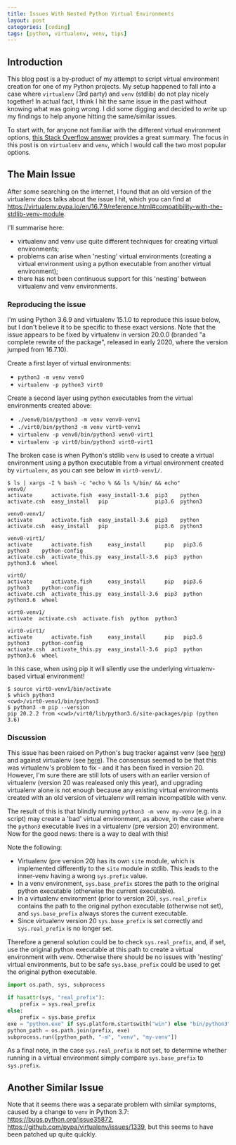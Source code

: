 ```yaml
---
title: Issues With Nested Python Virtual Environments
layout: post
categories: [coding]
tags: [python, virtualenv, venv, tips]
---
```


## Introduction

This blog post is a by-product of my attempt to script virtual environment creation for one of my Python projects. My setup happened to fall into a case where `virtualenv` (3rd party) and `venv` (stdlib) do not play nicely together! In actual fact, I think I hit the same issue in the past without knowing what was going wrong. I did some digging and decided to write up my findings to help anyone hitting the same/similar issues.

To start with, for anyone not familiar with the different virtual environment options, [this Stack Overflow answer](https://stackoverflow.com/a/41573588/5181656) provides a great summary. The focus in this post is on `virtualenv` and `venv`, which I would call the two most popular options.


## The Main Issue

After some searching on the internet, I found that an old version of the virtualenv docs talks about the issue I hit, which you can find at <https://virtualenv.pypa.io/en/16.7.9/reference.html#compatibility-with-the-stdlib-venv-module>.

I'll summarise here:
 - virtualenv and venv use quite different techniques for creating virtual environments;
 - problems can arise when 'nesting' virtual environments (creating a virtual environment using a python executable from another virtual environment);
 - there has not been continuous support for this 'nesting' between virtualenv and venv environments.


### Reproducing the issue

I'm using Python 3.6.9 and virtualenv 15.1.0 to reproduce this issue below, but I don't believe it to be specific to these exact versions. Note that the issue appears to be fixed by virtualenv in version 20.0.0 (branded "a complete rewrite of the package", released in early 2020, where the version jumped from 16.7.10).

Create a first layer of virtual environments:
 - `python3 -m venv venv0`
 - `virtualenv -p python3 virt0`

Create a second layer using python executables from the virtual environments created above:
 - `./venv0/bin/python3 -m venv venv0-venv1`
 - `./virt0/bin/python3 -m venv virt0-venv1`
 - `virtualenv -p venv0/bin/python3 venv0-virt1`
 - `virtualenv -p virt0/bin/python3 virt0-virt1`

The broken case is when Python's stdlib `venv` is used to create a virtual environment using a python executable from a virtual environment created by `virtualenv`, as you can see below in `virt0-venv1/`.

```
$ ls | xargs -I % bash -c "echo % && ls %/bin/ && echo"
venv0/
activate      activate.fish  easy_install-3.6  pip3    python
activate.csh  easy_install   pip               pip3.6  python3

venv0-venv1/
activate      activate.fish  easy_install-3.6  pip3    python
activate.csh  easy_install   pip               pip3.6  python3

venv0-virt1/
activate      activate.fish     easy_install      pip   pip3.6  python3    python-config
activate.csh  activate_this.py  easy_install-3.6  pip3  python  python3.6  wheel

virt0/
activate      activate.fish     easy_install      pip   pip3.6  python3    python-config
activate.csh  activate_this.py  easy_install-3.6  pip3  python  python3.6  wheel

virt0-venv1/
activate  activate.csh  activate.fish  python  python3

virt0-virt1/
activate      activate.fish     easy_install      pip   pip3.6  python3    python-config
activate.csh  activate_this.py  easy_install-3.6  pip3  python  python3.6  wheel
```

In this case, when using pip it will silently use the underlying virtualenv-based virtual environment!

```
$ source virt0-venv1/bin/activate
$ which python3
<cwd>/virt0-venv1/bin/python3
$ python3 -m pip --version
pip 20.2.2 from <cwd>/virt0/lib/python3.6/site-packages/pip (python 3.6)
```


### Discussion

This issue has been raised on Python's bug tracker against venv (see [here](https://bugs.python.org/issue30811)) and against virtualenv (see [here](https://github.com/pypa/virtualenv/issues/1095)). The consensus seemed to be that this was virtualenv's problem to fix - and it has been fixed in version 20. However, I'm sure there are still lots of users with an earlier version of virtualenv (version 20 was realeased only this year), and upgrading virtualenv alone is not enough because any existing virtual environments created with an old version of virtualenv will remain incompatible with venv.

The result of this is that blindly running `python3 -m venv my-venv` (e.g. in a script) may create a 'bad' virtual environment, as above, in the case where the `python3` executable lives in a virtualenv (pre version 20) environment. Now for the good news: there is a way to deal with this! 

Note the following:
 - Virtualenv (pre version 20) has its own `site` module, which is implemented differently to the `site` module in stdlib. This leads to the inner-venv having a wrong `sys.prefix` value.
 - In a venv environment, `sys.base_prefix` stores the path to the original python executable (otherwise the current executable).
 - In a virtualenv environment (prior to version 20), `sys.real_prefix` contains the path to the original python executable (otherwise not set), and `sys.base_prefix` always stores the current executable.
 - Since virtualenv version 20 `sys.base_prefix` is set correctly and `sys.real_prefix` is no longer set.

Therefore a general solution could be to check `sys.real_prefix`, and, if set, use the original python executable at this path to create a virtual environment with venv. Otherwise there should be no issues with 'nesting' virtual environments, but to be safe `sys.base_prefix` could be used to get the original python executable.

```python
import os.path, sys, subprocess

if hasattr(sys, "real_prefix"):
    prefix = sys.real_prefix
else:
    prefix = sys.base_prefix
exe = "python.exe" if sys.platform.startswith("win") else "bin/python3"
python_path = os.path.join(prefix, exe)
subprocess.run([python_path, "-m", "venv", "my-venv"])
```

As a final note, in the case `sys.real_prefix` is not set, to determine whether running in a virtual environment simply compare `sys.base_prefix` to `sys.prefix`.


## Another Similar Issue

Note that it seems there was a separate problem with similar symptoms, caused by a change to `venv` in Python 3.7: <https://bugs.python.org/issue35872>, <https://github.com/pypa/virtualenv/issues/1339>, but this seems to have been patched up quite quickly.
